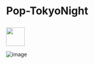# Pop-TokyoNight <p align="center">
  <img src="https://github.com/atraxsrc/pop-tokyonight/assets/92285717/80e6c156-1abd-44e8-a256-051efc2d01c6" width="50" height="50">
</p>



![image](https://github.com/atraxsrc/pop-tokyonight/assets/92285717/dc919724-02cf-4cfd-859d-ce6e29605c6a)
